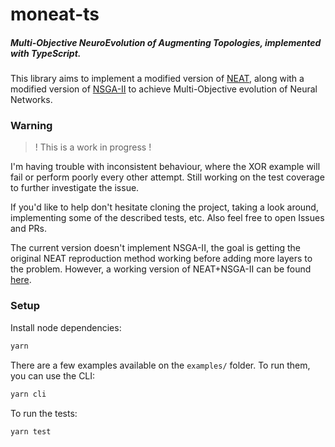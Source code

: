 # moneat-ts
##### Multi-Objective NeuroEvolution of Augmenting Topologies, implemented with TypeScript.

This library aims to implement a modified version of [NEAT](http://nn.cs.utexas.edu/downloads/papers/stanley.ec02.pdf), along with a modified version of [NSGA-II](https://ieeexplore.ieee.org/document/996017) to achieve Multi-Objective evolution of Neural Networks.

### Warning

> ! This is a work in progress !

I'm having trouble with inconsistent behaviour, where the XOR example will fail or perform poorly every other attempt. Still working on the test coverage to further investigate the issue.

If you'd like to help don't hesitate cloning the project, taking a look around, implementing some of the described tests, etc. Also feel free to open Issues and PRs.

The current version doesn't implement NSGA-II, the goal is getting the original NEAT reproduction method working before adding more layers to the problem. However, a working version of NEAT+NSGA-II can be found [here](https://github.com/hugoaboud/neat-python).

### Setup

Install node dependencies:

```bash
yarn
``` 

There are a few examples available on the `examples/` folder. To run them, you can use the CLI:

```bash
yarn cli
``` 

To run the tests:

```bash
yarn test
```
